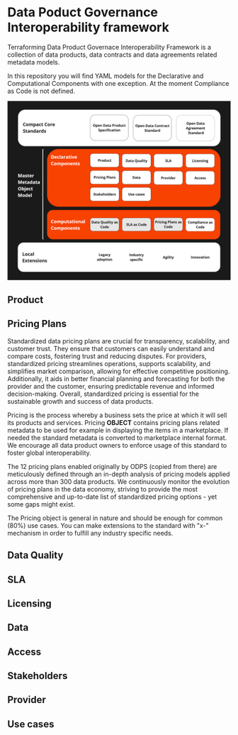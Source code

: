# Data Poduct Governance Interoperability framework

Terraforming Data Product Governace Interoperability Framework is a collection of data products, data contracts and data agreements related metadata models. 

In this repository you will find YAML models for the Declarative and Computational Components with one exception. At the moment Compliance as Code is not defined. 

![image info](./images/IF-boxes.jpg)


## Product

## Pricing Plans

Standardized data pricing plans are crucial for transparency, scalability, and customer trust. They ensure that customers can easily understand and compare costs, fostering trust and reducing disputes. For providers, standardized pricing streamlines operations, supports scalability, and simplifies market comparison, allowing for effective competitive positioning. Additionally, it aids in better financial planning and forecasting for both the provider and the customer, ensuring predictable revenue and informed decision-making. Overall, standardized pricing is essential for the sustainable growth and success of data products.

Pricing is the process whereby a business sets the price at which it will sell its products and services. Pricing **OBJECT** contains pricing plans related metadata to be used for example in displaying the items in a marketplace. If needed the standard metadata is converted to marketplace internal format. We encourage all data product owners to enforce usage of this standard to foster global interoperability.  

The 12 pricing plans enabled originally by ODPS (copied from there) are meticulously defined through an in-depth analysis of pricing models applied across more than 300 data products. We continuously monitor the evolution of pricing plans in the data economy, striving to provide the most comprehensive and up-to-date list of standardized pricing options - yet some gaps might exist.

The Pricing object is general in nature and should be enough for common (80%) use cases. You can make extensions to the standard with "x-" mechanism in order to fulfill any industry specific needs. 

## Data Quality

## SLA

## Licensing

## Data

## Access

## Stakeholders

## Provider

## Use cases




